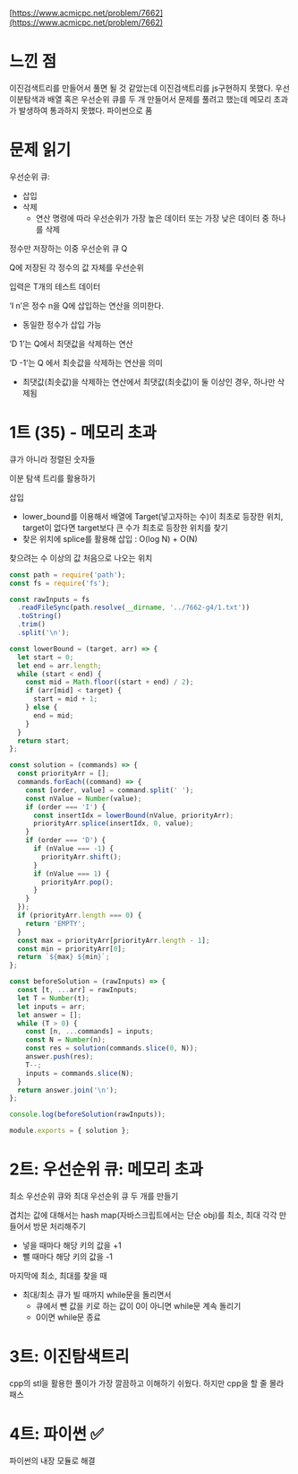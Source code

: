 [https://www.acmicpc.net/problem/7662](https://www.acmicpc.net/problem/7662)

# 느낀 점

이진검색트리를 만들어서 풀면 될 것 같았는데 이진검색트리를 js구현하지 못했다.
우선 이분탐색과 배열 혹은 우선순위 큐를 두 개 만들어서 문제를 풀려고 했는데 메모리 초과가 발생하여 통과하지 못했다.
파이썬으로 품

# 문제 읽기

우선순위 큐:

- 삽입
- 삭제
  - 연산 명령에 따라 우선순위가 가장 높은 데이터 또는 가장 낮은 데이터 중 하나를 삭제

정수만 저장하는 이중 우선순위 큐 Q

Q에 저장된 각 정수의 값 자체를 우선순위

입력은 T개의 테스트 데이터

‘I n’은 정수 n을 Q에 삽입하는 연산을 의미한다.

- 동일한 정수가 삽입 가능

‘D 1’는 Q에서 최댓값을 삭제하는 연산

‘D -1’는 Q 에서 최솟값을 삭제하는 연산을 의미

- 최댓값(최솟값)을 삭제하는 연산에서 최댓값(최솟값)이 둘 이상인 경우, 하나만 삭제됨

# 1트 (35) - 메모리 초과

큐가 아니라 정렬된 숫자들

이분 탐색 트리를 활용하기

삽입

- lower_bound를 이용해서 배열에 Target(넣고자하는 수)이 최초로 등장한 위치, target이 없다면 target보다 큰 수가 최초로 등장한 위치를 찾기
- 찾은 위치에 splice를 활용해 삽입 : O(log N) + O(N)

찾으려는 수 이상의 값 처음으로 나오는 위치

```jsx
const path = require('path');
const fs = require('fs');

const rawInputs = fs
  .readFileSync(path.resolve(__dirname, '../7662-g4/1.txt'))
  .toString()
  .trim()
  .split('\n');

const lowerBound = (target, arr) => {
  let start = 0;
  let end = arr.length;
  while (start < end) {
    const mid = Math.floor((start + end) / 2);
    if (arr[mid] < target) {
      start = mid + 1;
    } else {
      end = mid;
    }
  }
  return start;
};

const solution = (commands) => {
  const priorityArr = [];
  commands.forEach((command) => {
    const [order, value] = command.split(' ');
    const nValue = Number(value);
    if (order === 'I') {
      const insertIdx = lowerBound(nValue, priorityArr);
      priorityArr.splice(insertIdx, 0, value);
    }
    if (order === 'D') {
      if (nValue === -1) {
        priorityArr.shift();
      }
      if (nValue === 1) {
        priorityArr.pop();
      }
    }
  });
  if (priorityArr.length === 0) {
    return 'EMPTY';
  }
  const max = priorityArr[priorityArr.length - 1];
  const min = priorityArr[0];
  return `${max} ${min}`;
};

const beforeSolution = (rawInputs) => {
  const [t, ...arr] = rawInputs;
  let T = Number(t);
  let inputs = arr;
  let answer = [];
  while (T > 0) {
    const [n, ...commands] = inputs;
    const N = Number(n);
    const res = solution(commands.slice(0, N));
    answer.push(res);
    T--;
    inputs = commands.slice(N);
  }
  return answer.join('\n');
};

console.log(beforeSolution(rawInputs));

module.exports = { solution };
```

# 2트: 우선순위 큐: 메모리 초과

최소 우선순위 큐와 최대 우선순위 큐 두 개를 만들기

겹치는 값에 대해서는 hash map(자바스크립트에서는 단순 obj)를 최소, 최대 각각 만들어서 방문 처리해주기

- 넣을 때마다 해당 키의 값을 +1
- 뺄 때마다 해당 키의 값을 -1

마지막에 최소, 최대를 찾을 때

- 최대/최소 큐가 빌 때까지 while문을 돌리면서
  - 큐에서 뺀 값을 키로 하는 값이 0이 아니면 while문 계속 돌리기
  - 0이면 while문 종료

# 3트: 이진탐색트리

cpp의 stl을 활용한 풀이가 가장 깔끔하고 이해하기 쉬웠다. 하지만 cpp을 할 줄 몰라 패스

# 4트: 파이썬 ✅

파이썬의 내장 모듈로 해결
